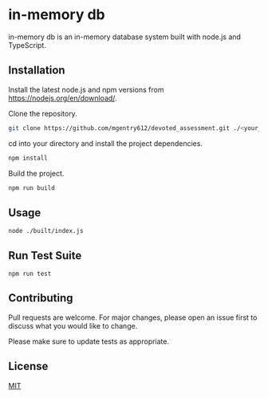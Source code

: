 # in-memory db

in-memory db is an in-memory database system built with node.js and TypeScript.

## Installation

Install the latest node.js and npm versions from https://nodejs.org/en/download/.

Clone the repository.

```bash
git clone https://github.com/mgentry612/devoted_assessment.git ./<your_dir>/
```

cd into your directory and install the project dependencies.

```bash
npm install
```
Build the project.

```bash
npm run build
```

## Usage

```node
node ./built/index.js
```
## Run Test Suite

```node
npm run test
```

## Contributing
Pull requests are welcome. For major changes, please open an issue first to discuss what you would like to change.

Please make sure to update tests as appropriate.

## License
[MIT](https://choosealicense.com/licenses/mit/)
